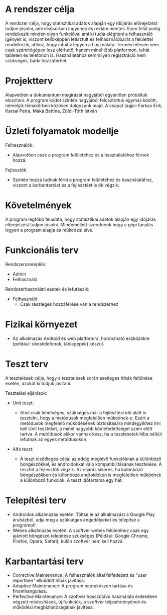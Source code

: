 # A rendszer célja

A rendszer célja, hogy statisztikai adatok alapján egy időjárás előrejelzést tudjon jósolni, ami elsősorban ingyenes és reklám mentes.
Ezen felül pedig rendelkezik minden olyan funkcióval ami ki tudja elégíteni a felhasználó igényeit is, viszont kellőképpen letisztult és felhasználóbarát a felülettel rendelkezik,
ahhoz, hogy intuitív legyen a használata.
Természetesen nem csak számítógépen lesz elérhető, hanem minél több platformon, tehát tableten és telefonon is.
Használatához semmilyen regisztráció nem szükséges, bárki hozzáférhet.

# Projektterv

Alapvetően a dokumentum megírását nagyjából egyenlően próbáltuk elosztani.
A program kódot szintén nagyjából felosztottuk egymás között, némelyik témakörben közösen dolgozunk majd.
A csapat tagjai:
Farkas Erik, Karsai Petra, Maka Bettina, Zöldi-Tóth István

# Üzleti folyamatok modellje

Felhasználók:

- Alapvetően csak a program felületéhez és a használatához férnek hozzá.

Fejlesztők:

- Szintén hozzá tudnak férni a program felületéhez és használatához, viszont a karbantartást és a fejlesztést is ők végzik.

# Követelmények

A program legfőbb feladata, hogy statisztikai adatok alapján egy időjárás előrejelzést tudjon jósolni.
Mindemellett szeretnénk hogy a gépi tanulás legyen a program alapja és működési elve.

# Funkcionális terv

Rendszerszereplők:
- Admin
- Felhasználó

Rendszerhasználati esetek és lefutásaik:

- Felhasználó:
	- Csak részleges hozzáférése van a rendszerhez

# Fizikai környezet

- Az alkalmazás Android és web platformra, hordozható eszközökre (például: okostelefonok, táblagépek) készül.

# Teszt terv

A tesztelések célja, hogy a tesztelések során esetleges hibák feltűnése esetén, azokat ki tudjuk javítani.

Tesztelési eljárások:

- Unit teszt:

	- Ahol csak lehetséges, szükséges már a fejlesztési idő alatt is tesztelni, hogy a
metódusok megfelelően működnek-e.
Ezért a metódusok megfelelő működésének biztosítására mindegyikhez írni
kell Unit teszteket, a minél nagyobb kódlefedettséget szem előtt tartva. A
metódusok akkor vannak kész, ha a tesztesetek hiba nélkül lefutnak az egyes
metódusokon.

- Alfa teszt:

	- A teszt elsődleges célja: az eddig meglévő funkcióknak a különböző
böngészőkkel, és androidokkal való kompatibilitásának tesztelése. A tesztet a
fejlesztők végzik.
Az eljárás sikeres, ha különböző böngészőkben és különböző androidokon is
megfelelően működnek a különböző funkciók. A teszt időtartama egy hét.

# Telepítési terv

- Androidos alkalmazás esetén: Töltse le az alkalmazást a Google Play áruházból, adja meg a szükséges engedélyeket és telepítse a programot!
- Webes alkalmazás esetén: A szoftver webes felületéhez csak egy ajánlott böngésző telepítése szükséges
	(Például: Google Chrome, Firefox, Opera, Safari), külön szoftver nem kell hozzá.
	
# Karbantartási terv

- Corrective Maintenance: A felhasználók által felfedezett és "user reportben" elküldött hibák javítása.
- Adaptive Maintenance: A program naprakészen tartása és finomhangolása.
- Perfective Maintenance: A szoftver hosszútávú használata érdekében végzett módosítások, új funkciók, a szoftver teljesítményének és működési megbízhatóságának javítása.
